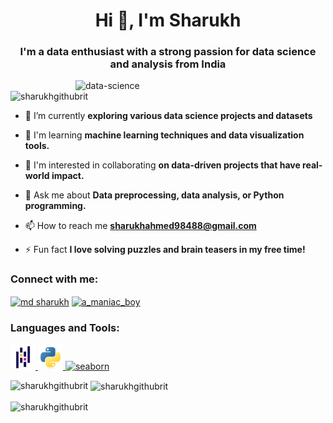 <h1 align="center">Hi 👋, I'm Sharukh</h1>
<h3 align="center">I'm a data enthusiast with a strong passion for data science and analysis from India</h3>
<img align="right" alt="data-science" width="400" src="https://user-images.githubusercontent.com/55389276/140866485-8fb1c876-9a8f-4d6a-98dc-08c4981eaf70.gif">
<p align="left"> <img src="https://komarev.com/ghpvc/?username=sharukhgithubrit&label=Profile%20views&color=0e75b6&style=flat" alt="sharukhgithubrit" /> </p>

- 🔭 I’m currently **exploring various data science projects and datasets**

- 🌱 I'm learning **machine learning techniques and data visualization tools.**

- 👯 I'm interested in collaborating **on data-driven projects that have real-world impact.**

- 💬 Ask me about **Data preprocessing, data analysis, or Python programming.**

- 📫 How to reach me **sharukhahmed98488@gmail.com**

- ⚡ Fun fact **I love solving puzzles and brain teasers in my free time!**

<h3 align="left">Connect with me:</h3>
<p align="left">
<a href="https://linkedin.com/in/md sharukh" target="blank"><img align="center" src="https://raw.githubusercontent.com/rahuldkjain/github-profile-readme-generator/master/src/images/icons/Social/linked-in-alt.svg" alt="md sharukh" height="30" width="40" /></a>
<a href="https://instagram.com/a_maniac_boy" target="blank"><img align="center" src="https://raw.githubusercontent.com/rahuldkjain/github-profile-readme-generator/master/src/images/icons/Social/instagram.svg" alt="a_maniac_boy" height="30" width="40" /></a>
</p>

<h3 align="left">Languages and Tools:</h3>
<p align="left"> <a href="https://pandas.pydata.org/" target="_blank" rel="noreferrer"> <img src="https://raw.githubusercontent.com/devicons/devicon/2ae2a900d2f041da66e950e4d48052658d850630/icons/pandas/pandas-original.svg" alt="pandas" width="40" height="40"/> </a> <a href="https://www.python.org" target="_blank" rel="noreferrer"> <img src="https://raw.githubusercontent.com/devicons/devicon/master/icons/python/python-original.svg" alt="python" width="40" height="40"/> </a> <a href="https://seaborn.pydata.org/" target="_blank" rel="noreferrer"> <img src="https://seaborn.pydata.org/_images/logo-mark-lightbg.svg" alt="seaborn" width="40" height="40"/> </a> </p>

<p><img align="left" src="https://github-readme-stats.vercel.app/api/top-langs?username=sharukhgithubrit&show_icons=true&locale=en&layout=compact" alt="sharukhgithubrit" /></p>

<p>&nbsp;<img align="center" src="https://github-readme-stats.vercel.app/api?username=sharukhgithubrit&show_icons=true&locale=en" alt="sharukhgithubrit" /></p>

<p><img align="center" src="https://github-readme-streak-stats.herokuapp.com/?user=sharukhgithubrit&" alt="sharukhgithubrit" /></p>
